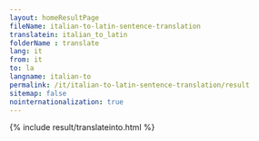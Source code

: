 ```yaml
---
layout: homeResultPage
fileName: italian-to-latin-sentence-translation
translatein: italian_to_latin
folderName : translate
lang: it
from: it
to: la
langname: italian-to
permalink: /it/italian-to-latin-sentence-translation/result
sitemap: false
nointernationalization: true
---
```

{% include result/translateinto.html %}

<script src="/js/result/translation.js" data-foldername="{{page.folderName}}" data-lang="{{page.lang}}"></script>
